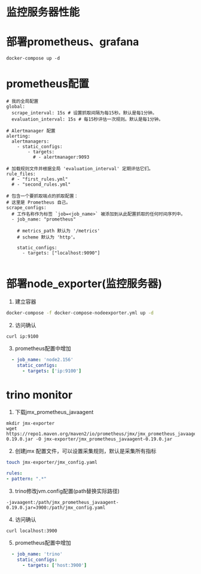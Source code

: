 # 监控服务器性能
# 部署prometheus、grafana
```
docker-compose up -d
```
# prometheus配置
```
# 我的全局配置
global:
  scrape_interval: 15s # 设置抓取间隔为每15秒。默认是每1分钟。
  evaluation_interval: 15s # 每15秒评估一次规则。默认是每1分钟。

# Alertmanager 配置
alerting:
  alertmanagers:
    - static_configs:
        - targets:
          # - alertmanager:9093

# 加载规则文件并根据全局 'evaluation_interval' 定期评估它们。
rule_files:
  # - "first_rules.yml"
  # - "second_rules.yml"

# 包含一个要抓取端点的抓取配置：
# 这里是 Prometheus 自己。
scrape_configs:
  # 工作名称作为标签 `job=<job_name>` 被添加到从此配置抓取的任何时间序列中。
  - job_name: "prometheus"

    # metrics_path 默认为 '/metrics'
    # scheme 默认为 'http'。

    static_configs:
      - targets: ["localhost:9090"]


```

# 部署node_exporter(监控服务器)
1. 建立容器
```bash
docker-compose -f docker-compose-nodeexporter.yml up -d
```
2. 访问确认
```
curl ip:9100
```
3. prometheus配置中增加
```yaml
  - job_name: 'node2.156'
    static_configs:
      - targets: ['ip:9100']
```

# trino monitor
1. 下载jmx_prometheus_javaagent
```base
mkdir jmx-exporter
wget https://repo1.maven.org/maven2/io/prometheus/jmx/jmx_prometheus_javaagent/0.19.0/jmx_prometheus_javaagent-0.19.0.jar -O jmx-exporter/jmx_prometheus_javaagent-0.19.0.jar
```

2. 创建jmx 配置文件，可以设置采集规则，默认是采集所有指标
```bash
touch jmx-exporter/jmx_config.yaml
```
```yaml
rules:
- pattern: ".*"
```

3. trino修改jvm.config配置(path替换实际路径)
```config
-javaagent:/path/jmx_prometheus_javaagent-0.19.0.jar=3900:/path/jmx_config.yaml
```
4. 访问确认
```
curl localhost:3900
```
5. prometheus配置中增加
```yaml
  - job_name: 'trino'
    static_configs:
      - targets: ['host:3900']
```
